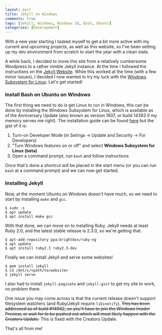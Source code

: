 ```yaml
---
layout: post
title: Jekyll on Windows
comments: true
tags: [Jekyll, Windows, Windows 10, Bash, Ubuntu]
categories: [Development]
---
```


With a new year starting I tasked myself to get a bit more active with my current and upcoming projects, as well as this website, so I've been setting up my dev environment from scratch to start the year with a clean slate.
<!--more-->

A while back, I decided to move this site from a relatively cumbersome Wordpress to a rather nimble Jekyll instance. At the time I followed the instructions on the [Jekyll Website](https://jekyllrb.com/docs/windows/). While this worked at the time (with a few minor issues), I decided I now wanted to try my luck with the [Windows Subsystem for Linux](https://blogs.msdn.microsoft.com/wsl/). Let's get started!

### Install Bash on Ubuntu on Windows

The first thing we need to do is get Linux to run in Windows, this can be done by installing the Windows Subsystem for Linux, which is available as of the Anniversary Update (also known as version 1607, or build 14393 if my memory serves me right). The installation guide can be found [here](https://msdn.microsoft.com/en-gb/commandline/wsl/install_guide) but the gist of it is:

1. Turn-on Developer Mode (in Setings -> Update and Security -> For Developers)
2. "Turn Windows features on or off" and select **Windows Subsystem for Linux (beta)**
3. Open a command prompt, run `bash` and follow instructions

Once that's done a shortcut will be placed in the start menu (or you can run `bash` at a command prompt) and we can now get started.

### Installing Jekyll

Now, at the moment Ubuntu on Windows doesn't have much, so we need to start by installing `make` and `gcc`.

```
$ sudo -s 
$ apt update 
$ apt install make gcc
```
With that done, we can move on to installing Ruby. Jekyll needs at least Ruby 2.0, and the latest stable release is 2.3.0, so we're getting that.

```
$ apt-add-repository ppa:brightbox/ruby-ng
$ apt update
$ apt install ruby2.3 ruby2.3-dev
```

Finally we can install Jekyll and serve some websites!

```
$ gem install jekyll
$ cd /mnt/c/<path/to/website>
$ jekyll serve
```
I also had to install `jekyll-paginate` and `jekyll-gist` to get my site to work, no problem there.

One issue you may come across is that the current release doesn't support filesystem watchers (and Ruby/Jekyll require `libinotify`). ~~This has been addressed as of build #14942, so you'll have to join the Windows Insider Preview, or wait for to be pushed out which will most likely happen with the Creators Update.~~ This is fixed with the Creators Update.

That's all from me!
